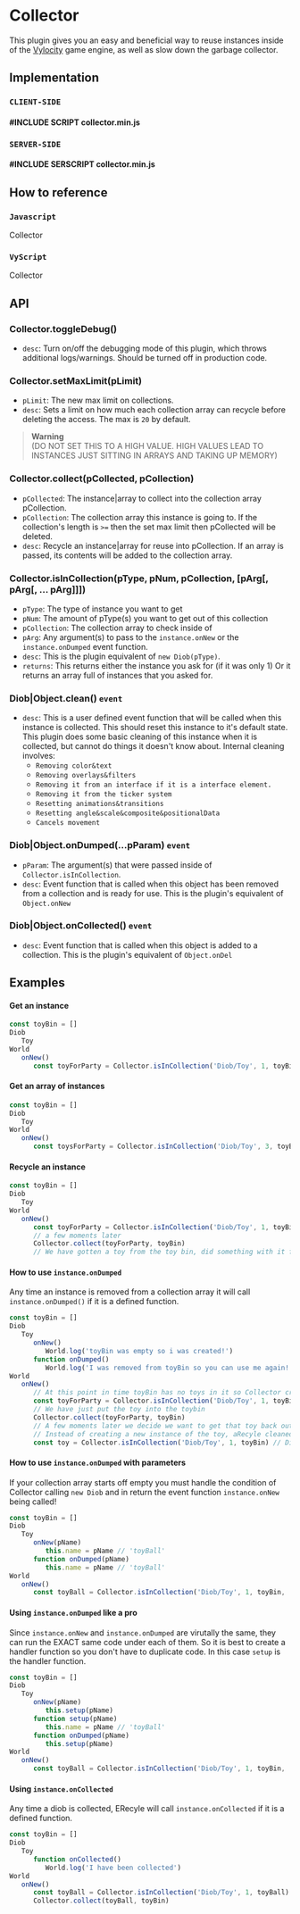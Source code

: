 # Collector
This plugin gives you an easy and beneficial way to reuse instances inside of the [Vylocity](https://vylocity.com) game engine, as well as slow down the garbage collector.


## Implementation 

### `CLIENT-SIDE`  
#### #INCLUDE SCRIPT collector.min.js  
### `SERVER-SIDE` 
#### #INCLUDE SERSCRIPT collector.min.js  

## How to reference  

### `Javascript`  
Collector  
  
### `VyScript`  
Collector  

## API  

###  Collector.toggleDebug()
   - `desc`: Turn on/off the debugging mode of this plugin, which throws additional logs/warnings. Should be turned off in production code.

###  Collector.setMaxLimit(pLimit)
   - `pLimit`: The new max limit on collections. 
   - `desc`: Sets a limit on how much each collection array can recycle before deleting the access. The max is `20` by default. 
> **Warning**  
(DO NOT SET THIS TO A HIGH VALUE. HIGH VALUES LEAD TO INSTANCES JUST SITTING IN ARRAYS AND TAKING UP MEMORY)  

###  Collector.collect(pCollected, pCollection)
  - `pCollected`: The instance|array to collect into the collection array pCollection.
  - `pCollection`: The collection array this instance is going to. If the collection's length is `>=` then the set max limit then pCollected will be deleted.
  - `desc`: Recycle an instance|array for reuse into pCollection. If an array is passed, its contents will be added to the collection array.

###  Collector.isInCollection(pType, pNum, pCollection, [pArg[, pArg[, ... pArg]]])
  - `pType`: The type of instance you want to get
  - `pNum`: The amount of pType(s) you want to get out of this collection
  - `pCollection`: The collection array to check inside of
  - `pArg`: Any argument(s) to pass to the `instance.onNew` or the `instance.onDumped` event function.
  - `desc`: This is the plugin equivalent of `new Diob(pType)`. 
  - `returns`: This returns either the instance you ask for (if it was only 1) Or it returns an array full of instances that you asked for.

###  Diob|Object.clean() `event`
   - `desc`: This is a user defined event function that will be called when this instance is collected. This should reset this instance to it's default state. This plugin does some basic cleaning of this instance when it is collected, but cannot do things it doesn't know about. Internal cleaning involves:
      - `Removing color&text`
      - `Removing overlays&filters`
      - `Removing it from an interface if it is a interface element.`
      - `Removing it from the ticker system`
      - `Resetting animations&transitions`
      - `Resetting angle&scale&composite&positionalData`
      - `Cancels movement`

###  Diob|Object.onDumped(...pParam) `event`
   - `pParam`: The argument(s) that were passed inside of `Collector.isInCollection`.
   - `desc`: Event function that is called when this object has been removed from a collection and is ready for use. This is the plugin's equivalent of `Object.onNew`

###  Diob|Object.onCollected() `event`
   - `desc`: Event function that is called when this object is added to a collection. This is the plugin's equivalent of `Object.onDel`

##  Examples  
####  Get an instance 
```js
const toyBin = []
Diob
   Toy
World
   onNew()
      const toyForParty = Collector.isInCollection('Diob/Toy', 1, toyBin) // DiobToyInstance 
```

#### Get an array of instances

```js
const toyBin = []
Diob
   Toy
World
   onNew()
      const toysForParty = Collector.isInCollection('Diob/Toy', 3, toyBin) // [DiobToyInstance, DiobToyInstance, DiobToyInstance]
```
#### Recycle an instance  

```js
const toyBin = []
Diob
   Toy
World
   onNew()
      const toyForParty = Collector.isInCollection('Diob/Toy', 1, toyBin) // DiobToyInstance
      // a few moments later
      Collector.collect(toyForParty, toyBin)
      // We have gotten a toy from the toy bin, did something with it for a while, and returned it to the toy bin. Recycling rocks!
```

#### How to use `instance.onDumped`  
Any time an instance is removed from a collection array it will call `instance.onDumped()` if it is a defined function.  
```js
const toyBin = []
Diob
   Toy
      onNew()
         World.log('toyBin was empty so i was created!')
      function onDumped()
         World.log('I was removed from toyBin so you can use me again!')
World
   onNew()
      // At this point in time toyBin has no toys in it so Collector creates the instance for you
      const toyForParty = Collector.isInCollection('Diob/Toy', 1, toyBin) // DiobToyInstance
      // We have just put the toy into the toybin
      Collector.collect(toyForParty, toyBin)
      // A few moments later we decide we want to get that toy back out
      // Instead of creating a new instance of the toy, aRecyle cleaned and removed the toy you previously put into toyBin
      const toy = Collector.isInCollection('Diob/Toy', 1, toyBin) // DiobToyInstance
```

#### How to use `instance.onDumped` with parameters  
If your collection array starts off empty you must handle the condition of Collector calling `new Diob` and in return the event function `instance.onNew` being called!  
```js
const toyBin = []
Diob
   Toy
      onNew(pName)
         this.name = pName // 'toyBall'
      function onDumped(pName)
         this.name = pName // 'toyBall'
World
   onNew()
      const toyBall = Collector.isInCollection('Diob/Toy', 1, toyBin, 'toyBall') // DiobToyInstance  
```

#### Using `instance.onDumped` like a pro  
Since `instance.onNew` and `instance.onDumped` are virutally the same, they can run the EXACT same code under each of them. So it is best to create a handler function so you don't have to duplicate code. In this case `setup` is the handler function.  
```js
const toyBin = []
Diob
   Toy
      onNew(pName)
         this.setup(pName)
      function setup(pName)
         this.name = pName // 'toyBall'
      function onDumped(pName)
         this.setup(pName)
World
   onNew()
      const toyBall = Collector.isInCollection('Diob/Toy', 1, toyBin, 'toyBall') // DiobToyInstance  
```

#### Using `instance.onCollected`  
Any time a diob is collected, ERecyle will call `instance.onCollected` if it is a defined function.  
```js
const toyBin = []
Diob
   Toy
      function onCollected()
         World.log('I have been collected')
World
   onNew()
      const toyBall = Collector.isInCollection('Diob/Toy', 1, toyBall) // DiobToyInstance
      Collector.collect(toyBall, toyBin)
```

      
